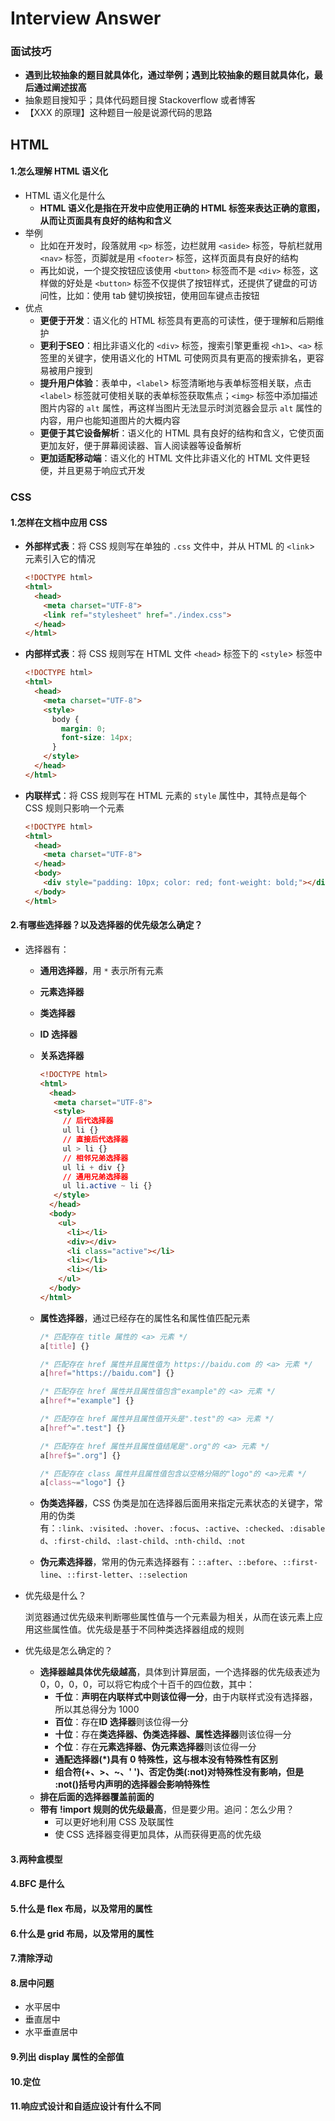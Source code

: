 # Interview Answer

### 面试技巧

- **遇到比较抽象的题目就具体化，通过举例；遇到比较抽象的题目就具体化，最后通过阐述拔高**
- 抽象题目搜知乎；具体代码题目搜 Stackoverflow 或者博客
- 【XXX 的原理】这种题目一般是说源代码的思路

## HTML
#### 1.怎么理解 HTML 语义化

- HTML 语义化是什么
  - **HTML 语义化是指在开发中应使用正确的 HTML 标签来表达正确的意图，从而让页面具有良好的结构和含义**
- 举例 
  - 比如在开发时，段落就用 `<p>` 标签，边栏就用 `<aside>` 标签，导航栏就用 `<nav>` 标签，页脚就是用 `<footer>` 标签，这样页面具有良好的结构
  - 再比如说，一个提交按钮应该使用 `<button>` 标签而不是 `<div>` 标签，这样做的好处是 `<button>` 标签不仅提供了按钮样式，还提供了键盘的可访问性，比如：使用 tab 健切换按钮，使用回车键点击按钮
- 优点
  - **更便于开发**：语义化的 HTML 标签具有更高的可读性，便于理解和后期维护
  - **更利于SEO**：相比非语义化的 `<div>` 标签，搜索引擎更重视 `<h1>`、`<a>` 标签里的关键字，使用语义化的 HTML 可使网页具有更高的搜索排名，更容易被用户搜到
  - **提升用户体验**：表单中，`<label`> 标签清晰地与表单标签相关联，点击 `<label>` 标签就可使相关联的表单标签获取焦点；`<img>` 标签中添加描述图片内容的 `alt` 属性，再这样当图片无法显示时浏览器会显示 `alt` 属性的内容，用户也能知道图片的大概内容
  - **更便于其它设备解析**：语义化的 HTML 具有良好的结构和含义，它使页面更加友好，便于屏幕阅读器、盲人阅读器等设备解析
  - **更加适配移动端**：语义化的 HTML 文件比非语义化的 HTML 文件更轻便，并且更易于响应式开发

### CSS

#### 1.怎样在文档中应用 CSS

- **外部样式表**：将 CSS 规则写在单独的 `.css` 文件中，并从 HTML 的 `<link`> 元素引入它的情况

  ```html
  <!DOCTYPE html>
  <html>
    <head>
      <meta charset="UTF-8">
      <link ref="stylesheet" href="./index.css">	
    </head>
  </html>
  ```

- **内部样式表**：将 CSS 规则写在 HTML 文件 `<head>` 标签下的 `<style`> 标签中

  ```html
  <!DOCTYPE html>
  <html>
    <head>
      <meta charset="UTF-8">
      <style>
        body {
          margin: 0;
          font-size: 14px;
        }
      </style>
    </head>
  </html>
  ```

- **内联样式**：将 CSS 规则写在 HTML 元素的 `style` 属性中，其特点是每个 CSS 规则只影响一个元素

  ```html
  <!DOCTYPE html>
  <html>
    <head>
      <meta charset="UTF-8">
    </head>
    <body>
      <div style="padding: 10px; color: red; font-weight: bold;"></div>
    </body>
  </html>
  ```

#### 2.有哪些选择器？以及选择器的优先级怎么确定？

- 选择器有：

  - **通用选择器**，用 `*` 表示所有元素

  - **元素选择器**

  - **类选择器**

  - **ID 选择器**

  - **关系选择器**

    ```html
    <!DOCTYPE html>
    <html>
      <head>
       <meta charset="UTF-8">
       <style>
         // 后代选择器
         ul li {}
         // 直接后代选择器
         ul > li {}
         // 相邻兄弟选择器
         ul li + div {}
         // 通用兄弟选择器
         ul li.active ~ li {} 
       </style>
      </head>
      <body>
        <ul>
          <li></li>
          <div></div>
          <li class="active"></li>
          <li></li>
          <li></li>
        </ul>
      </body>
    </html>
    ```

  - **属性选择器**，通过已经存在的属性名和属性值匹配元素

    ```css
    /* 匹配存在 title 属性的 <a> 元素 */
    a[title] {}
    
    /* 匹配存在 href 属性并且属性值为 https://baidu.com 的 <a> 元素 */
    a[href="https://baidu.com"] {}
    
    /* 匹配存在 href 属性并且属性值包含"example"的 <a> 元素 */
    a[href*="example"] {}
    
    /* 匹配存在 href 属性并且属性值开头是".test"的 <a> 元素 */
    a[href^=".test"] {}
    
    /* 匹配存在 href 属性并且属性值结尾是".org"的 <a> 元素 */
    a[href$=".org"] {}
    
    /* 匹配存在 class 属性并且属性值包含以空格分隔的"logo"的 <a>元素 */
    a[class~="logo"] {}
    ```

  - **伪类选择器**，CSS 伪类是加在选择器后面用来指定元素状态的关键字，常用的伪类有：`:link`、`:visited`、`:hover`、`:focus`、`:active`、`:checked`、`:disabled`、`:first-child`、`:last-child`、`:nth-child`、`:not`

  - **伪元素选择器**，常用的伪元素选择器有：`::after`、`::before`、`::first-line`、`::first-letter`、`::selection`

- 优先级是什么？

  浏览器通过优先级来判断哪些属性值与一个元素最为相关，从而在该元素上应用这些属性值。优先级是基于不同种类选择器组成的规则

- 优先级是怎么确定的？

  - **选择器越具体优先级越高**，具体到计算层面，一个选择器的优先级表述为 0，0，0，0，可以将它构成个十百千的四位数，其中：
    - **千位**：**声明在内联样式中则该位得一分**，由于内联样式没有选择器，所以其总得分为 1000
    - **百位**：存在**ID 选择器**则该位得一分
    - **十位**：存在**类选择器、伪类选择器、属性选择器**则该位得一分
    - **个位**：存在**元素选择器、伪元素选择器**则该位得一分
    - **通配选择器(\*)具有 0 特殊性，这与根本没有特殊性有区别**
    - **组合符(+、>、~、' ')、否定伪类(:not)对特殊性没有影响，但是 :not()括号内声明的选择器会影响特殊性**
  - **排在后面的选择器覆盖前面的**
  - **带有 !import 规则的优先级最高**，但是要少用。追问：怎么少用？
    - 可以更好地利用 CSS 及联属性
    - 使 CSS 选择器变得更加具体，从而获得更高的优先级

#### 3.两种盒模型

#### 4.BFC 是什么

#### 5.什么是 flex 布局，以及常用的属性

#### 6.什么是 grid 布局，以及常用的属性

#### 7.清除浮动

#### 8.居中问题

- 水平居中
- 垂直居中
- 水平垂直居中

#### 9.列出 display 属性的全部值

#### 10.定位

#### 11.响应式设计和自适应设计有什么不同





